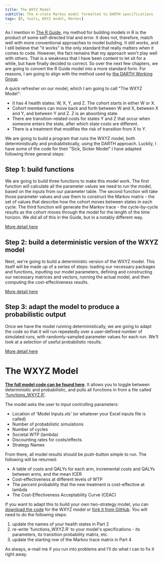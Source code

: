 ```yaml
---
title: The WXYZ Model
subtitle: The 4-state Markov model formatted to DARTH specifications
tags: [R, tools, WXYZ model, Markov]
---
```


As I mention in [The R Guide](http://healthyuncertainty.github.io/RGuide/Introduction), my method for building models in R is the product of some self-directed trial and error. It does not, therefore, match well with more conventional approaches to model building. It still *works*, and I still believe that "it works" is the only standard that really matters when it comes to code. However, the fact remains that my approach won't play well with others. That is a weakness that I have been content to let sit for a while, but have finally decided to correct. So over the next few chapters, we are going to convert the R Guide model into a more standard form. For reasons, I am going to align with the method used by [the DARTH Working Group](http://darthworkgroup.com).

A quick refresher on our model, which I am going to call "The WXYZ Model":

- It has 4 health states: W, X, Y, and Z. The cohort starts in either W or X. 
- Cohort members can move back and forth between W and X, between X and Y, and between Y and Z. Z is an absorbing state.
- There are transition-related costs for states Y and Z that occur when someone enters the state, after which state costs are different.
- There is a treatment that modifies the risk of transition from X to Y.

We are going to build a program that runs the WXYZ model, both deterministically and probabilistically, using the DARTH approach. Luckily, I have some of the code for their "Sick, Sicker Model" I have adapted following three general steps:

## Step 1: build functions

We are going to build three functions to make this model work. The first function will calculate all the parameter values we need to run the model, based on the inputs from our parameter table. The second function will take those parameter values and use them to construct the Markov matrix - the set of values that describe how the cohort moves between states in each cycle. The third function will generate the Markov trace - the cycle-by-cycle results as the cohort moves through the model for the length of the time horizon. We did all of this in the Guide, but in a notably different way.

[More detail here](https://healthyuncertainty.github.io/WXYZ-Model/WXYZ-Step1)

## Step 2: build a deterministic version of the WXYZ model

Next, we're going to build a deterministic version of the WXYZ model. This itself will be made up of a series of steps: loading our necessary packages and functions, inputting our model parameters, defining and constructing our necessary matrices and vectors, running the actual model, and then computing the cost-effectiveness results.

[More detail here](https://healthyuncertainty.github.io/WXYZ-Model/WXYZ-Step2)

## Step 3: adapt the model to produce a probabilistic output

Once we have the model running deterministically, we are going to adapt the code so that it will run repeatedly over a user-defined number of simulated runs, with randomly-sampled parameter values for each run. We'll look at a selection of useful probabilistic results.

[More detail here](https://healthyuncertainty.github.io/WXYZ-Model/WXYZ-Step3)

# The WXYZ Model

**[The full model code can be found here](https://github.com/HealthyUncertainty/healthyuncertainty.github.io/blob/master/WXYZ-Model/WXYZ%20model.Rmd)**. It allows you to toggle between deterministic and probabilistic, and pulls all functions in from a file called ['functions_WXYZ.R'](https://github.com/HealthyUncertainty/healthyuncertainty.github.io/blob/master/WXYZ-Model/functions_WXYZ.R).

The model asks the user to input controlling parameters:

- Location of 'Model Inputs.xls' (or whatever your Excel inputs file is called)
- Number of probabilistic simulations
- Number of cycles
- Societal WTP (lambda)
- Discounting rates for costs/effects
- Strategy Names

From there, all model results should be push-button simple to run. The following will be returned:

- A table of costs and QALYs for each arm, incremental costs and QALYs between arms, and the mean ICER
- Cost-effectiveness at different levels of WTP
- The percent probability that the new treatment is cost-effective at lambda
- The Cost-Effectiveness Acceptability Curve (CEAC)

If you want to adapt this to build your own two-strategy model, you can [download the code](https://drive.google.com/drive/folders/1La5HSVNhJBMOsK2f4qIq7K8_uM1vygUJ?usp=sharing) for the WXYZ model or [fork it from GitHub](https://github.com/HealthyUncertainty/WXYZ-Model). You will need to do the following steps:

1. update the names of your health states in Part 2
2. re-write 'functions_WXYZ.R' to your model's specifications - its parameters, its transition probability matrix, etc.
2. update the starting row of the Markov trace matrix in Part 4

As always, e-mail me if you run into problems and I'll do what I can to fix it right away.














